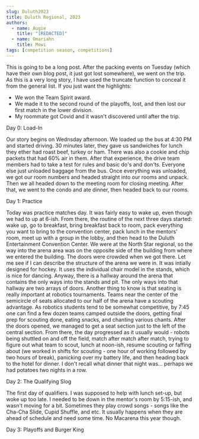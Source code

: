 ```yaml
---
slug: Duluth2023
title: Duluth Regional, 2023
authors:
  - name: Augie
    title: "[REDACTED]"
  - name: Omariahn
    title: Mowi
tags: [competition season, competitions]
---
```

This is going to be a long post. After the packing events on Tuesday (which have their own blog post, it just got lost somewhere), we went on the trip. As this is a very long story, I have used the truncate function to conceal it from the general list. If you just want the highlights: 
* We won the Team Spirit award.
* We made it to the second round of the playoffs, lost, and then lost our first match in the lower division. 
* My roommate got Covid and it wasn't discovered until after the trip.
<!--truncate-->

Day 0: Load-In

Our story begins on Wednsday afternoon. We loaded up the bus at 4:30 PM and started driving. 30 minutes later, they gave us sandwiches for lunch they ether had roast beef, turkey or ham. There was also a cookie and chip packets that had 60% air in them. After that experience, the drive team members had to take a test for rules and basic do's and don'ts. Everyone else just unloaded baggage from the bus. Once everything was unloaded, we got our room numbers and headed straight into our rooms and unpack. Then we all headed down to the meeting room for closing meeting. After that, we went to the condo and ate dinner, then headed back to our rooms.

Day 1: Practice

Today was practice matches day. It was fairly easy to wake up, even though we had to up at 6-ish. From there, the routine of the next three days started: wake up, go to breakfast, bring breakfast back to room, pack everything you want to bring to the convention center, pack lunch in the mentors' room, meet up with a group in the lobby, and then head to the Duluth Entertainment Convention Center. We were at the North Star regional, so the way into the arena area was on the opposite side of the building from where we entered the building. The doors were crowded when we got there. Let me see if I can describe the structure of the arena we were in. It was intially designed for hockey. It uses the individual chair model in the stands, which is nice for dancing. Anyway, there is a hallway around the arena that contains the only ways into the stands and pit. The only ways into that hallway are two arrays of doors. Another thing to know is that seating is really important at robotics tournaments. Teams near the center of the semicircle of seats allocated to our half of the arena have a scouting advantage. As robotics students tend to be somewhat competitive, by 7:45 one can find a few dozen teams camped outside the doors, getting final prep for scouting done, eating snacks, and chanting various chants. After the doors opened, we managed to get a seat section just to the left of the central section. From there, the day progressed as it usually would - robots being shuttled on and off the field, match after match after match, trying to figure out what team to scout, lunch at noon-ish, resume scouting or faffing about (we worked in shifts for scouting - one hour of working followed by two hours of break), panicking over my battery life, and then heading back to the hotel for dinner. I don't recall what dinner that night was... perhaps we had potatoes two nights in a row. 

Day 2: The Qualifying Slog

The first day of qualifiers. I was supposed to help with lunch set-up, but woke up too late. I needed to be down in the mentor's room by 5:15-ish, and wasn't moving for a bit. Sometimes they play crowd songs - songs like the Cha-Cha Slide, Cupid Shuffle, and etc. It usually happens when they are ahead of schedule and need some time. No Macarena this year though. 

Day 3: Playoffs and Burger King


